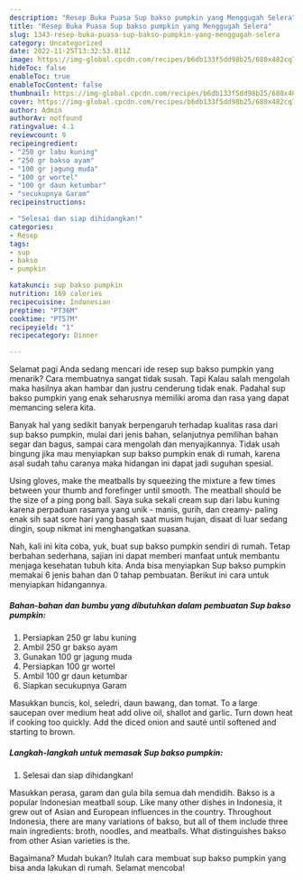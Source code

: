 ```yaml
---
description: "Resep Buka Puasa Sup bakso pumpkin yang Menggugah Selera"
title: "Resep Buka Puasa Sup bakso pumpkin yang Menggugah Selera"
slug: 1343-resep-buka-puasa-sup-bakso-pumpkin-yang-menggugah-selera
category: Uncategorized
date: 2022-11-25T13:32:53.811Z
image: https://img-global.cpcdn.com/recipes/b6db133f5dd98b25/680x482cq70/sup-bakso-pumpkin-foto-resep-utama.jpg
hideToc: false
enableToc: true
enableTocContent: false
thumbnail: https://img-global.cpcdn.com/recipes/b6db133f5dd98b25/680x482cq70/sup-bakso-pumpkin-foto-resep-utama.jpg
cover: https://img-global.cpcdn.com/recipes/b6db133f5dd98b25/680x482cq70/sup-bakso-pumpkin-foto-resep-utama.jpg
author: Admin
authorAv: notfound
ratingvalue: 4.1
reviewcount: 9
recipeingredient:
- "250 gr labu kuning"
- "250 gr bakso ayam"
- "100 gr jagung muda"
- "100 gr wortel"
- "100 gr daun ketumbar"
- "secukupnya Garam"
recipeinstructions:

- "Selesai dan siap dihidangkan!"
categories:
- Resep
tags:
- sup
- bakso
- pumpkin

katakunci: sup bakso pumpkin 
nutrition: 169 calories
recipecuisine: Indonesian
preptime: "PT36M"
cooktime: "PT57M"
recipeyield: "1"
recipecategory: Dinner

---
```



Selamat pagi Anda sedang mencari ide resep sup bakso pumpkin yang menarik? Cara membuatnya sangat tidak susah. Tapi Kalau salah mengolah maka hasilnya akan hambar dan justru cenderung tidak enak. Padahal sup bakso pumpkin yang enak seharusnya memiliki aroma dan rasa yang dapat memancing selera kita.


Banyak hal yang sedikit banyak berpengaruh terhadap kualitas rasa dari sup bakso pumpkin, mulai dari jenis bahan, selanjutnya pemilihan bahan segar dan bagus, sampai cara mengolah dan menyajikannya. Tidak usah bingung jika mau menyiapkan sup bakso pumpkin enak di rumah, karena asal sudah tahu caranya maka hidangan ini dapat jadi suguhan spesial.

Using gloves, make the meatballs by squeezing the mixture a few times between your thumb and forefinger until smooth. The meatball should be the size of a ping pong ball. Saya suka sekali cream sup dari labu kuning karena perpaduan rasanya yang unik - manis, gurih, dan creamy- paling enak sih saat sore hari yang basah saat musim hujan, disaat di luar sedang dingin, soup nikmat ini menghangatkan suasana.


Nah, kali ini kita coba, yuk, buat sup bakso pumpkin sendiri di rumah. Tetap berbahan sederhana, sajian ini dapat memberi manfaat untuk membantu menjaga kesehatan tubuh kita. Anda bisa menyiapkan Sup bakso pumpkin memakai 6 jenis bahan dan 0 tahap pembuatan. Berikut ini cara untuk menyiapkan hidangannya.

<!--inarticleads1-->

##### Bahan-bahan dan bumbu yang dibutuhkan dalam pembuatan Sup bakso pumpkin:

1. Persiapkan 250 gr labu kuning
1. Ambil 250 gr bakso ayam
1. Gunakan 100 gr jagung muda
1. Persiapkan 100 gr wortel
1. Ambil 100 gr daun ketumbar
1. Siapkan secukupnya Garam


Masukkan buncis, kol, seledri, daun bawang, dan tomat. To a large saucepan over medium heat add olive oil, shallot and garlic. Turn down heat if cooking too quickly. Add the diced onion and sauté until softened and starting to brown. 

<!--inarticleads2-->

##### Langkah-langkah untuk memasak Sup bakso pumpkin:


1. Selesai dan siap dihidangkan!

Masukkan perasa, garam dan gula bila semua dah mendidih. Bakso is a popular Indonesian meatball soup. Like many other dishes in Indonesia, it grew out of Asian and European influences in the country. Throughout Indonesia, there are many variations of bakso, but all of them include three main ingredients: broth, noodles, and meatballs. What distinguishes bakso from other Asian varieties is the. 

Bagaimana? Mudah bukan? Itulah cara membuat sup bakso pumpkin yang bisa anda lakukan di rumah. Selamat mencoba!
